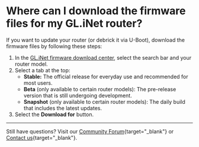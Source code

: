 # Where can I download the firmware files for my GL.iNet router?

If you want to update your router (or debrick it via U-Boot), download the firmware files by following these steps: 

1. In the [GL.iNet firmware download center](https://dl.gl-inet.com), select the search bar and your router model. 
2. Select a tab at the top:
    * **Stable:** The official release for everyday use and recommended for most users. 
    * **Beta** (only available to certain router models): The pre-release version that is still undergoing development. 
    * **Snapshot** (only available to certain router models): The daily build that includes the latest updates. 
3. Select the **Download for** button. 

---

Still have questions? Visit our [Community Forum](https://forum.gl-inet.com){target="_blank"} or [Contact us](https://www.gl-inet.com/contacts/){target="_blank"}.
